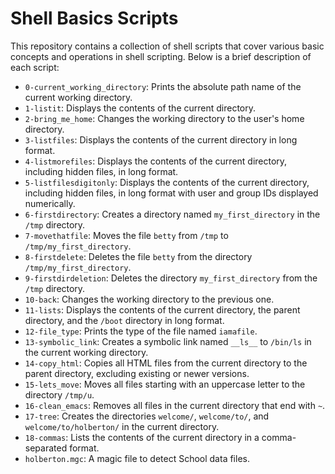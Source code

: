 # Shell Basics Scripts

This repository contains a collection of shell scripts that cover various basic concepts and operations in shell scripting. Below is a brief description of each script:

- `0-current_working_directory`: Prints the absolute path name of the current working directory.
- `1-listit`: Displays the contents of the current directory.
- `2-bring_me_home`: Changes the working directory to the user's home directory.
- `3-listfiles`: Displays the contents of the current directory in long format.
- `4-listmorefiles`: Displays the contents of the current directory, including hidden files, in long format.
- `5-listfilesdigitonly`: Displays the contents of the current directory, including hidden files, in long format with user and group IDs displayed numerically.
- `6-firstdirectory`: Creates a directory named `my_first_directory` in the `/tmp` directory.
- `7-movethatfile`: Moves the file `betty` from `/tmp` to `/tmp/my_first_directory`.
- `8-firstdelete`: Deletes the file `betty` from the directory `/tmp/my_first_directory`.
- `9-firstdirdeletion`: Deletes the directory `my_first_directory` from the `/tmp` directory.
- `10-back`: Changes the working directory to the previous one.
- `11-lists`: Displays the contents of the current directory, the parent directory, and the `/boot` directory in long format.
- `12-file_type`: Prints the type of the file named `iamafile`.
- `13-symbolic_link`: Creates a symbolic link named `__ls__` to `/bin/ls` in the current working directory.
- `14-copy_html`: Copies all HTML files from the current directory to the parent directory, excluding existing or newer versions.
- `15-lets_move`: Moves all files starting with an uppercase letter to the directory `/tmp/u`.
- `16-clean_emacs`: Removes all files in the current directory that end with `~`.
- `17-tree`: Creates the directories `welcome/`, `welcome/to/`, and `welcome/to/holberton/` in the current directory.
- `18-commas`: Lists the contents of the current directory in a comma-separated format.
- `holberton.mgc`: A magic file to detect School data files.
